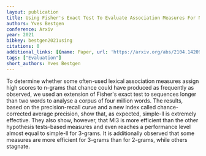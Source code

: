 ```yaml
---
layout: publication
title: Using Fisher's Exact Test To Evaluate Association Measures For N-grams
authors: Yves Bestgen
conference: Arxiv
year: 2021
bibkey: bestgen2021using
citations: 0
additional_links: [{name: Paper, url: 'https://arxiv.org/abs/2104.14209'}]
tags: ["Evaluation"]
short_authors: Yves Bestgen
---
```

To determine whether some often-used lexical association measures assign high
scores to n-grams that chance could have produced as frequently as observed, we
used an extension of Fisher's exact test to sequences longer than two words to
analyse a corpus of four million words. The results, based on the
precision-recall curve and a new index called chance-corrected average
precision, show that, as expected, simple-ll is extremely effective. They also
show, however, that MI3 is more efficient than the other hypothesis tests-based
measures and even reaches a performance level almost equal to simple-ll for
3-grams. It is additionally observed that some measures are more efficient for
3-grams than for 2-grams, while others stagnate.